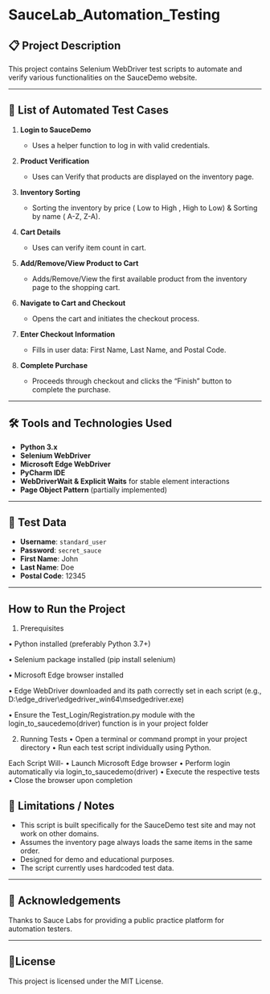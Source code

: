 # SauceLab_Automation_Testing

## 📋 Project Description
This project contains Selenium WebDriver test scripts to automate and verify various functionalities on the SauceDemo website.

---

## 🧪 List of Automated Test Cases

1. **Login to SauceDemo**  
   - Uses a helper function to log in with valid credentials.

2. **Product Verification** 
   - Uses can Verify that products are displayed on the inventory page.

3. **Inventory Sorting**
   - Sorting the inventory by price ( Low to High , High to Low) & Sorting by name ( A-Z, Z-A).

4. **Cart Details**
    - Uses can verify item count in cart.

5. **Add/Remove/View Product to Cart**  
   - Adds/Remove/View the first available product from the inventory page to the shopping cart.

6. **Navigate to Cart and Checkout**  
   - Opens the cart and initiates the checkout process.

7. **Enter Checkout Information**  
   - Fills in user data: First Name, Last Name, and Postal Code.

8. **Complete Purchase**  
   - Proceeds through checkout and clicks the “Finish” button to complete the purchase.

---

## 🛠️ Tools and Technologies Used

- **Python 3.x**
- **Selenium WebDriver**
- **Microsoft Edge WebDriver**
- **PyCharm IDE**
- **WebDriverWait & Explicit Waits** for stable element interactions
- **Page Object Pattern** (partially implemented)

---

## 🧾 Test Data

- **Username**: `standard_user`
- **Password**: `secret_sauce`
- **First Name**: John
- **Last Name**: Doe
- **Postal Code**: 12345

---


## How to Run the Project

1. Prerequisites

 • Python installed (preferably Python 3.7+)

 • Selenium package installed (pip install selenium)

 • Microsoft Edge browser installed

 • Edge WebDriver downloaded and its path correctly set in each script (e.g., D:\edge_driver\edgedriver_win64\msedgedriver.exe)

 • Ensure the Test_Login/Registration.py module with the login_to_saucedemo(driver) function is in your project folder

2. Running Tests
  • Open a terminal or command prompt in your project directory
  • Run each test script individually using Python.

  Each Script Will-
  • Launch Microsoft Edge browser
  • Perform login automatically via login_to_saucedemo(driver)
  • Execute the respective tests
  • Close the browser upon completion



## 🚫 Limitations / Notes

- This script is built specifically for the SauceDemo test site and may not work on other domains.
- Assumes the inventory page always loads the same items in the same order.
- Designed for demo and educational purposes.
- The script currently uses hardcoded test data.

---


## 🙌 Acknowledgements
Thanks to Sauce Labs for providing a public practice platform for automation testers.

---

## 📄License

This project is licensed under the MIT License.



